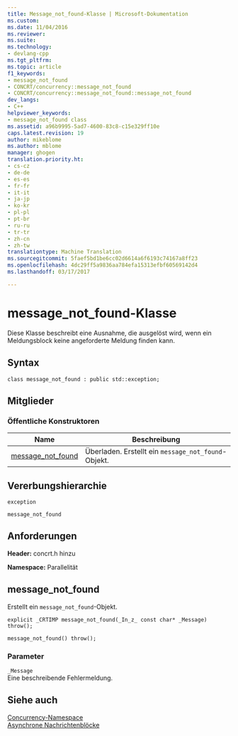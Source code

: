 ```yaml
---
title: Message_not_found-Klasse | Microsoft-Dokumentation
ms.custom: 
ms.date: 11/04/2016
ms.reviewer: 
ms.suite: 
ms.technology:
- devlang-cpp
ms.tgt_pltfrm: 
ms.topic: article
f1_keywords:
- message_not_found
- CONCRT/concurrency::message_not_found
- CONCRT/concurrency::message_not_found::message_not_found
dev_langs:
- C++
helpviewer_keywords:
- message_not_found class
ms.assetid: a96b9995-5ad7-4600-83c8-c15e329ff10e
caps.latest.revision: 19
author: mikeblome
ms.author: mblome
manager: ghogen
translation.priority.ht:
- cs-cz
- de-de
- es-es
- fr-fr
- it-it
- ja-jp
- ko-kr
- pl-pl
- pt-br
- ru-ru
- tr-tr
- zh-cn
- zh-tw
translationtype: Machine Translation
ms.sourcegitcommit: 5faef5bd1be6cc02d6614a6f6193c74167a8ff23
ms.openlocfilehash: 4dc29ff5a9836aa784efa15313efbf60569142d4
ms.lasthandoff: 03/17/2017

---
```

# <a name="messagenotfound-class"></a>message_not_found-Klasse
Diese Klasse beschreibt eine Ausnahme, die ausgelöst wird, wenn ein Meldungsblock keine angeforderte Meldung finden kann.  
  
## <a name="syntax"></a>Syntax  
  
```
class message_not_found : public std::exception;
```  
  
## <a name="members"></a>Mitglieder  
  
### <a name="public-constructors"></a>Öffentliche Konstruktoren  
  
|Name|Beschreibung|  
|----------|-----------------|  
|[message_not_found](#ctor)|Überladen. Erstellt ein `message_not_found`-Objekt.|  
  
## <a name="inheritance-hierarchy"></a>Vererbungshierarchie  
 `exception`  
  
 `message_not_found`  
  
## <a name="requirements"></a>Anforderungen  
 **Header:** concrt.h hinzu  
  
 **Namespace:** Parallelität  
  
##  <a name="ctor"></a>message_not_found 

 Erstellt ein `message_not_found`-Objekt.  
  
```
explicit _CRTIMP message_not_found(_In_z_ const char* _Message) throw();

message_not_found() throw();
```  
  
### <a name="parameters"></a>Parameter  
 `_Message`  
 Eine beschreibende Fehlermeldung.  
  
## <a name="see-also"></a>Siehe auch  
 [Concurrency-Namespace](concurrency-namespace.md)   
 [Asynchrone Nachrichtenblöcke](../../../parallel/concrt/asynchronous-message-blocks.md)





